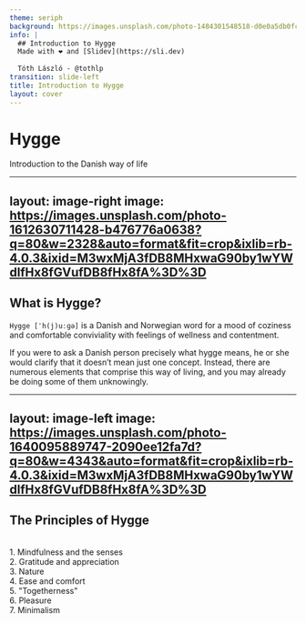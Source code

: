 ```yaml
---
theme: seriph
background: https://images.unsplash.com/photo-1484301548518-d0e0a5db0fc8?q=80&w=5340&auto=format&fit=crop&ixlib=rb-4.0.3&ixid=M3wxMjA3fDB8MHxwaG90by1wYWdlfHx8fGVufDB8fHx8fA%3D%3D
info: |
  ## Introduction to Hygge
  Made with ❤️ and [Slidev](https://sli.dev) 
  
  Tóth László - @tothlp
transition: slide-left
title: Introduction to Hygge
layout: cover
---
```


# Hygge

Introduction to the Danish way of life



<!--
The last comment block of each slide will be treated as slide notes. It will be visible and editable in Presenter Mode along with the slide. [Read more in the docs](https://sli.dev/guide/syntax.html#notes)
-->

---
layout: image-right
image: https://images.unsplash.com/photo-1612630711428-b476776a0638?q=80&w=2328&auto=format&fit=crop&ixlib=rb-4.0.3&ixid=M3wxMjA3fDB8MHxwaG90by1wYWdlfHx8fGVufDB8fHx8fA%3D%3D
---

## What is Hygge?


`Hygge [ˈh(j)uːɡə]` is a Danish and Norwegian word for a mood of coziness and comfortable conviviality with feelings of wellness and contentment.


If you were to ask a Danish person precisely what hygge means, he or she would clarify that it doesn’t mean just one concept. Instead, there are numerous elements that comprise this way of living, and you may already be doing some of them unknowingly.

---
layout: image-left
image: https://images.unsplash.com/photo-1640095889747-2090ee12fa7d?q=80&w=4343&auto=format&fit=crop&ixlib=rb-4.0.3&ixid=M3wxMjA3fDB8MHxwaG90by1wYWdlfHx8fGVufDB8fHx8fA%3D%3D
---

## The Principles of Hygge

<br>
<div v-click>1. Mindfulness and the senses</div>
<div v-click>2. Gratitude and appreciation</div>
<div v-click>3. Nature</div>
<div v-click>4. Ease and comfort</div>
<div v-click>5. "Togetherness"</div>
<div v-click>6. Pleasure</div>
<div v-click>7. Minimalism</div>
